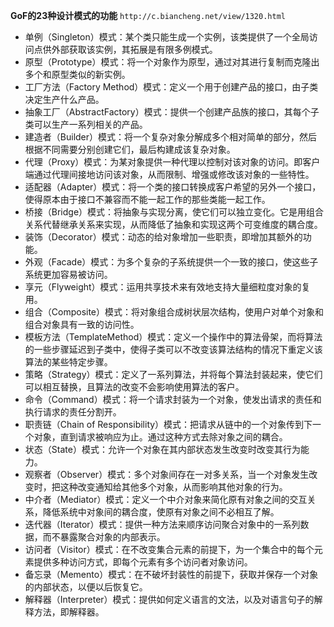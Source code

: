 **GoF的23种设计模式的功能**
`http://c.biancheng.net/view/1320.html`
-   单例（Singleton）模式：某个类只能生成一个实例，该类提供了一个全局访问点供外部获取该实例，其拓展是有限多例模式。
-   原型（Prototype）模式：将一个对象作为原型，通过对其进行复制而克隆出多个和原型类似的新实例。
-   工厂方法（Factory Method）模式：定义一个用于创建产品的接口，由子类决定生产什么产品。
-   抽象工厂（AbstractFactory）模式：提供一个创建产品族的接口，其每个子类可以生产一系列相关的产品。
-   建造者（Builder）模式：将一个复杂对象分解成多个相对简单的部分，然后根据不同需要分别创建它们，最后构建成该复杂对象。
-   代理（Proxy）模式：为某对象提供一种代理以控制对该对象的访问。即客户端通过代理间接地访问该对象，从而限制、增强或修改该对象的一些特性。
-   适配器（Adapter）模式：将一个类的接口转换成客户希望的另外一个接口，使得原本由于接口不兼容而不能一起工作的那些类能一起工作。
-   桥接（Bridge）模式：将抽象与实现分离，使它们可以独立变化。它是用组合关系代替继承关系来实现，从而降低了抽象和实现这两个可变维度的耦合度。
-   装饰（Decorator）模式：动态的给对象增加一些职责，即增加其额外的功能。
-   外观（Facade）模式：为多个复杂的子系统提供一个一致的接口，使这些子系统更加容易被访问。
-   享元（Flyweight）模式：运用共享技术来有效地支持大量细粒度对象的复用。
-   组合（Composite）模式：将对象组合成树状层次结构，使用户对单个对象和组合对象具有一致的访问性。
-   模板方法（TemplateMethod）模式：定义一个操作中的算法骨架，而将算法的一些步骤延迟到子类中，使得子类可以不改变该算法结构的情况下重定义该算法的某些特定步骤。
-   策略（Strategy）模式：定义了一系列算法，并将每个算法封装起来，使它们可以相互替换，且算法的改变不会影响使用算法的客户。
-   命令（Command）模式：将一个请求封装为一个对象，使发出请求的责任和执行请求的责任分割开。
-   职责链（Chain of Responsibility）模式：把请求从链中的一个对象传到下一个对象，直到请求被响应为止。通过这种方式去除对象之间的耦合。
-   状态（State）模式：允许一个对象在其内部状态发生改变时改变其行为能力。
-   观察者（Observer）模式：多个对象间存在一对多关系，当一个对象发生改变时，把这种改变通知给其他多个对象，从而影响其他对象的行为。
-   中介者（Mediator）模式：定义一个中介对象来简化原有对象之间的交互关系，降低系统中对象间的耦合度，使原有对象之间不必相互了解。
-   迭代器（Iterator）模式：提供一种方法来顺序访问聚合对象中的一系列数据，而不暴露聚合对象的内部表示。
-   访问者（Visitor）模式：在不改变集合元素的前提下，为一个集合中的每个元素提供多种访问方式，即每个元素有多个访问者对象访问。
-   备忘录（Memento）模式：在不破坏封装性的前提下，获取并保存一个对象的内部状态，以便以后恢复它。
-   解释器（Interpreter）模式：提供如何定义语言的文法，以及对语言句子的解释方法，即解释器。